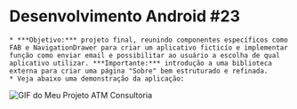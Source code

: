 # Desenvolvimento Android #23
    * ***Objetivo:*** projeto final, reunindo componentes específicos como FAB e NavigationDrawer para criar um aplicativo ficticío e implementar função como enviar email e possibilitar ao usuário a escolha de qual aplicativo utilizar. ***Importante:*** introdução a uma biblioteca externa para criar uma página "Sobre" bem estruturado e refinada.
    * Veja abaixo uma demonstração da aplicação:
<img src="Instalador/ATM Consultoria.gif" alt="GIF do Meu Projeto ATM Consultoria">
